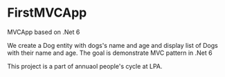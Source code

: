 # FirstMVCApp
MVCApp based on .Net 6

We create a Dog entity with dogs's name and age and display list of Dogs with their name and age. 
The goal is demonstrate MVC pattern in .Net 6

This project is a part of annuaol people's cycle at LPA.
